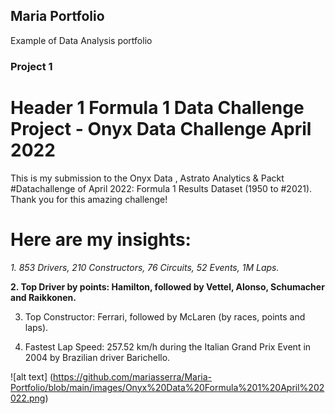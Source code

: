 ## Maria Portfolio
Example of Data Analysis portfolio

### Project 1

# Header 1 Formula 1 Data Challenge Project - Onyx Data Challenge April 2022 
This is my submission to the Onyx Data , Astrato Analytics & Packt #Datachallenge of April 2022: Formula 1 Results Dataset (1950 to #2021). Thank you for this amazing challenge!

# Here are my insights:
*1. 853 Drivers,  210 Constructors, 76 Circuits, 52 Events, 1M Laps.*

**2. Top Driver by points: Hamilton, followed by Vettel, Alonso, Schumacher and Raikkonen.**

3. Top Constructor: Ferrari, followed by McLaren (by races, points and laps).

4. Fastest Lap Speed: 257.52 km/h during the Italian Grand Prix Event in 2004 by Brazilian driver Barichello.


![alt text] (https://github.com/mariasserra/Maria-Portfolio/blob/main/images/Onyx%20Data%20Formula%201%20April%202022.png)

